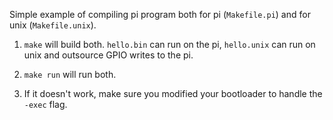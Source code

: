 Simple example of compiling pi program both for pi (`Makefile.pi`) and
for unix (`Makefile.unix`).

   1.  `make` will build both.  `hello.bin` can run on the pi, `hello.unix`
   can run on unix and outsource GPIO writes to the pi.

   2. `make run` will run both.

   3. If it doesn't work, make sure you modified your bootloader to handle
   the `-exec` flag.

